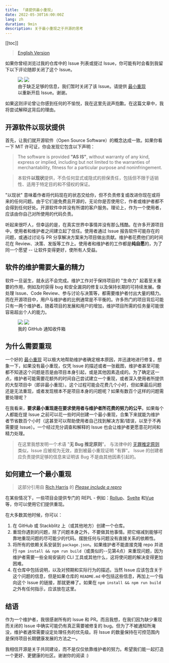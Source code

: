 ```yaml
---
title: 「请提供最小重现」
date: 2022-05-30T16:00:00Z
lang: zh
duration: 9min
description: 关于最小重现之于开源的思考
---
```


[[toc]]

> [English Version](/posts/why-reproductions-are-required)

如果你曾经浏览过我的仓库中的 Issue 列表或提过 Issue，你可能有时会看到我留下以下评论随即关闭了这个 Issue。

<figure>
<img src="/images/issue-close-without-repro-light.png" img-light rounded-lg>
<img src="/images/issue-close-without-repro-dark.png" img-dark rounded-lg>
<figcaption>由于缺乏足够的信息，我们暂时关闭了该 Issue。请提供 <a href="https://stackoverflow.com/help/minimal-reproducible-example" target="_blank">最小重现</a> 以重新开启 Issue。谢谢。</figcaption>
</figure>

如果这则评论曾让你感到任何的不愉悦，我在这里先说声抱歉。在这篇文章中，我将尝试解释这背后的理由。

## 开源软件以现状提供

首先，让我们就开源软件（Open Source Software）的概念达成一致。如果你看一下 MIT 许可证，你会发现它包含以下声明：

> The software is provided **"AS IS"**, without warranty of any kind, express or implied, including but not limited to the warranties of merchantability, fitness for a particular purpose and noninfringement.

> 本软件**以现状**提供，不负任何显式或隐式的担保责任，包括但不限于适销性、适用于特定目的和不侵权的保证。

"以现状" 意味着作者将代码现在的状态交给你，但不负责修复或改进你现在或将来的任何问题。由于它们是免费且开源的，无论你是否使用它，作者或维护者都不会得到任何好处。开源软件中并没有所谓的客户服务。理论上，作为一个使用者，应该由你自己对所使用的代码负责。

听起来很吓人，但幸运的是，在真实世界中事情并没有那么残酷。在许多开源项目中，使用者和维护者之间建立起了信任。使用者通过 Issue 报告软件可能存在的问题，或通过讨论与 PR 分享解决方案来为项目做出贡献。维护者花费他们的时间花在 Review、决策、发版等工作上。使用者和维护者的工作都是**纯自愿**的，为了同一个愿望 -- 让软件变得更好，使所有人受益。

## 软件的维护需要大量的精力

软件一旦诞生，就永远不会完成。维护工作对于保持项目的 "生命力" 起着至关重要的作用，例如及时获得 bug 和安全漏洞的修复以及保持长期的可持续发展。像处理 Issue、Code Review、参与讨论与决策等，都需要维护者付出大量的精力。而在开源项目中，用户与维护者的比例通常是不平衡的。许多热门的项目背后可能只有一两个维护者。随着项目的发展和用户的增加，维护项目所需的任务量可能很容易超出个人的能力。

<figure>
<img src="/images/github-inbox-light.png" img-light rounded-lg>
<img src="/images/github-inbox-dark.png" img-dark rounded-lg>
<figcaption>我的 GitHub 通知收件箱</figcaption>
</figure>

## 为什么需要重现

一个好的 [最小重现](https://stackoverflow.com/help/minimal-reproducible-example) 可以极大地帮助维护者确定根本原因，并迅速地进行修复。想象一下，如果没有最小重现，仅凭 Issue 的描述或者一张截图，维护者甚至可能都不知道这个问题是否是由项目本身引起，或是其他因素造成的。为了确定这一点，维护者可能需要花额外的时间自己尝试建立一个重现，或者深入使用者所提供的大型项目中（即非最小重现）。这个过程可能会花费几个小时，但如果最后问题还是无法重现，或者发现根本不是项目本身的问题呢？如果有数百个这样的问题需要处理呢？

在我看来，**要求最小重现是在要求使用者与维护者所花费的努力的公平**。如果每个人都能在提 Issue 之前可以花一些时间创建一个最小重现，合集下来就能为维护者节省数百个小时（这甚至可以帮助使用者自己找到解决方案/错误，以至于不再需要提 Issue）。一个经过充分调查和解释的 Issue 也会让维护者更愿意花时间和精力处理。

> 在这里我想发明一个术语 "**无 Bug 推定原则**"。 与法律中的 [无罪推定原则](https://zh.wikipedia.org/wiki/%E6%97%A0%E7%BD%AA%E6%8E%A8%E5%AE%9A%E5%8E%9F%E5%88%99) 类似，Issue 应被视为无效，直到被最小重现证明 "有罪"。 Issue 的创建者应负责提供足够的信息来证明该 Bug 不是由其他因素引起的。

## 如何建立一个最小重现

> 这部分引用自 [Rich Harris](https://github.com/Rich-Harris) 的 [*Please include a repro*](https://gist.github.com/Rich-Harris/88c5fc2ac6dc941b22e7996af05d70ff)

在某些情况下，一些项目会提供专门的 REPL - 例如：[Rollup](http://rollupjs.org)、[Svelte](https://svelte.technology/repl) 和[Vue](https://sfc.vuejs.org/) 等，你可以使用它们提供重现。

在大多数其他时候，你可以：

1. 在 GitHub 或 Stackblitz 上（或其他地方）创建一个仓库。
2. 重现你遇到的问题，除了问题本身之外，不要做其他事情。把它缩减到能够可靠地重现问题的尽可能少的代码。摆脱任何与问题没有直接关系的依赖性。
3. 将所有的依赖关系安装到 `package.json`。如果维护者不能直接克隆 repo 并进行 `npm install && npm run build`（或类似的--见第4点）来重现问题，因为维护者需要一些全局安装的 CLI 工具或其他什么，这将使问题的解决变得更加困难。
4. 在仓库中包括说明，以及对预期和实际行为的描述。当然 Issue 应该包含关于这个问题的信息，但是如果仓库的 `README.md` 中包括这些信息，再加上一个指向这个 Issue 的链接，那就更棒了。如果在 `npm install && npm run build` 之外有任何指示，应该放在这里。

## 结语

作为一个维护者，我很感谢所有的 Issue 和 PR。而且我想，在我们因为缺少重现而关闭的 Issue 中确实可能仍有真正需要被修复的 bug。但为了不被通知所淹没，维护者通常需要设定处理任务的优先级。将 Issue 的数量保持在可控范围内是保持项目长期健康发展的方法之一。

我相信开源是关于共同建设，而不是仅仅依靠维护者的努力。希望我们能一起打造一个更好、更健康的社区。谢谢你的阅读 :)
